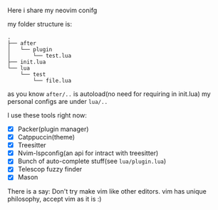Here i share my neovim conifg

my folder structure is:

```
.
├── after
│   └── plugin
│       └── test.lua
├── init.lua
└── lua
    └── test
        └── file.lua
```

as you know `after/..` is autoload(no need for requiring in init.lua)
my personal configs are under `lua/..`

I use these tools right now:
- [X] Packer(plugin manager)
- [X] Catppuccin(theme)
- [X] Treesitter
- [X] Nvim-lspconfig(an api for intract with treesitter)
- [X] Bunch of auto-complete stuff(see `lua/plugin.lua`)
- [X] Telescop fuzzy finder
- [X] Mason

There is a say: Don't try make vim like other editors. vim has unique philosophy, accept vim as it is :)
